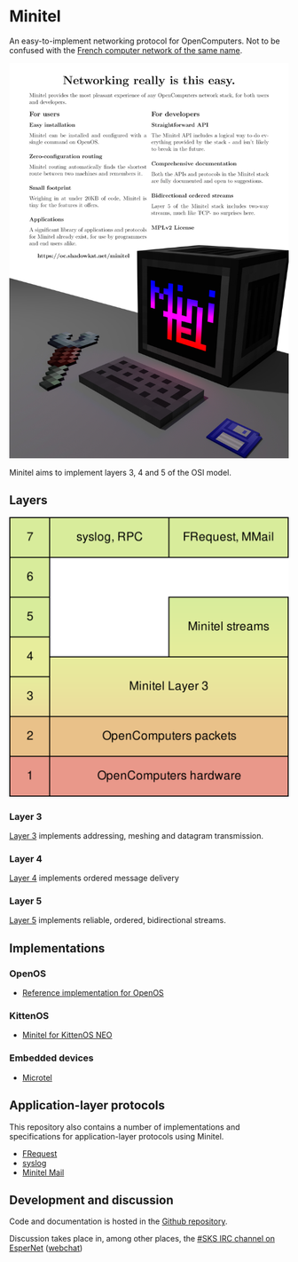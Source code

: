 # Minitel
An easy-to-implement networking protocol for OpenComputers. Not to be confused with the [French computer network of the same name](https://en.wikipedia.org/wiki/Minitel).

![Minitel ad](img/minitel-ad.jpg)

Minitel aims to implement layers 3, 4 and 5 of the OSI model.


## Layers
![Layer organisation in Minitel](img/minitel-layers.png)
### Layer 3
[Layer 3](protocol-3.md) implements addressing, meshing and datagram transmission.

### Layer 4
[Layer 4](protocol-4.md) implements ordered message delivery

### Layer 5
[Layer 5](protocol-5.md) implements reliable, ordered, bidirectional streams.

## Implementations
### OpenOS

- [Reference implementation for OpenOS](OpenOS/README.md)

### KittenOS

- [Minitel for KittenOS NEO](KittenOS/README.md)

### Embedded devices

- [Microtel](Embedded/microtel/README.md)

## Application-layer protocols
This repository also contains a number of implementations and specifications for application-layer protocols using Minitel.

- [FRequest](FRequest/FRequest-protocol.md)
- [syslog](syslog/syslog-protocol.md)
- [Minitel Mail](MMail/MMail-protocol.md)

## Development and discussion
Code and documentation is hosted in the [Github repository](https://github.com/XeonSquared/OC-Minitel).

Discussion takes place in, among other places, the [#SKS IRC channel on EsperNet](irc://irc.esper.net/#SKS) ([webchat](https://webchat.esper.net/?channels=SKS))
